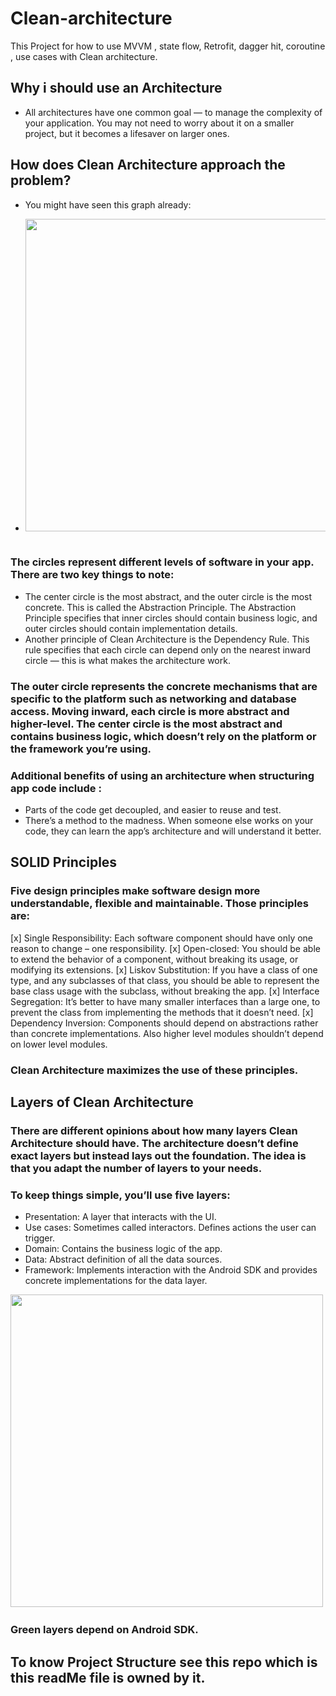 # Clean-architecture
This Project for how to use  MVVM , state flow, Retrofit, dagger hit, coroutine , use cases with Clean architecture.





## Why i should use an Architecture
- All architectures have one common goal — to manage the complexity of your application. You may not need to worry about it on a smaller project, but it becomes a lifesaver on larger ones.

## How does Clean Architecture approach the problem?
- You might have seen this graph already:

- <img src="https://user-images.githubusercontent.com/62241386/180656187-7608a0d9-90a2-4736-add6-52e545e106e0.png" width="500" >&nbsp; 

### The circles represent different levels of software in your app. There are two key things to note:
- The center circle is the most abstract, and the outer circle is the most concrete. This is called the Abstraction Principle. The Abstraction Principle specifies that   inner circles should contain business logic, and outer circles should contain implementation details.
- Another principle of Clean Architecture is the Dependency Rule. This rule specifies that each circle can depend only on the nearest inward circle — this is what       makes the architecture work.

### The outer circle represents the concrete mechanisms that are specific to the platform such as networking and database access. Moving inward, each circle is more abstract and higher-level. The center circle is the most abstract and contains business logic, which doesn’t rely on the platform or the framework you’re using.

### Additional benefits of using an architecture when structuring app code include :
 - Parts of the code get decoupled, and easier to reuse and test.
 - There’s a method to the madness. When someone else works on your code, they can learn the app’s architecture and will understand it better.

## SOLID Principles
### Five design principles make software design more understandable, flexible and maintainable. Those principles are:
[x] Single Responsibility: Each software component should have only one reason to change – one responsibility.
[x] Open-closed: You should be able to extend the behavior of a component, without breaking its usage, or modifying its extensions.
[x] Liskov Substitution: If you have a class of one type, and any subclasses of that class, you should be able to represent the base class usage with the subclass, without breaking the app.
[x] Interface Segregation: It’s better to have many smaller interfaces than a large one, to prevent the class from implementing the methods that it doesn’t need.
[x] Dependency Inversion: Components should depend on abstractions rather than concrete implementations. Also higher level modules shouldn’t depend on lower level modules.

### Clean Architecture maximizes the use of these principles.


## Layers of Clean Architecture
###  There are different opinions about how many layers Clean Architecture should have. The architecture doesn’t define exact layers but instead lays out the foundation. The idea is that you adapt the number of layers to your needs.

### To keep things simple, you’ll use five layers:
- Presentation: A layer that interacts with the UI.
- Use cases: Sometimes called interactors. Defines actions the user can trigger.
- Domain: Contains the business logic of the app.
- Data: Abstract definition of all the data sources.
- Framework: Implements interaction with the Android SDK and provides concrete implementations for the data layer.

<img src="https://user-images.githubusercontent.com/62241386/180656189-dbea8dd8-e89d-413e-ba5a-83206c971ed5.png" width="500" >&nbsp; 

### Green layers depend on Android SDK.


## To know Project Structure see this repo which is this readMe file is owned by it. 










  

